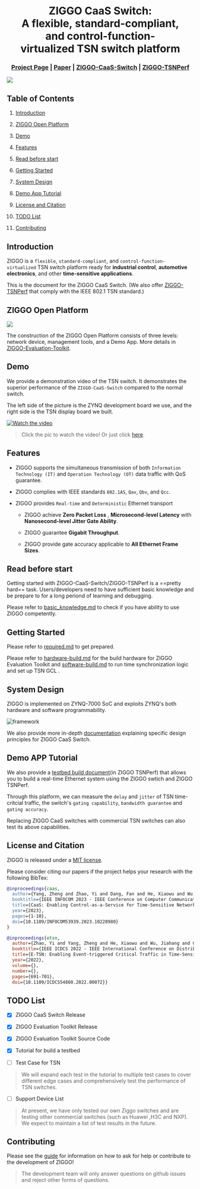 <div align="center">

# ZIGGO CaaS Switch: A flexible, standard-compliant, and control-function-virtualized TSN switch platform

</div>

<h3 align="center">
    <a href="http://tns.thss.tsinghua.edu.cn/ziggo/">Project Page</a> |
    <a href="https://ieeexplore.ieee.org/document/10228980">Paper</a> |
    <a href="https://github.com/Horacehxw/Ziggo-CaaS-Switch">ZIGGO-CaaS-Switch</a> |
    <a href="https://github.com/Horacehxw/Ziggo-Evaluation-Toolkit">ZIGGO-TSNPerf</a>
</h3>

</h3>

![](figs/banner.jpg)

## Table of Contents

1. [Introduction](#introduction)

2. [ZIGGO Open Platform](#ziggo-open-platform)

3. [Demo](#demo)

4. [Features](#features)

5. [Read before start](#read-before-start)

6. [Getting Started](#getting-started)

7. [System Design](#system-design)

8. [Demo App Tutorial](#demo-app-tutorial)

9. [License and Citation](#license-and-citation)

10. [TODO List](#todo-list)

11. [Contributing](#Contributing)

## Introduction

ZIGGO is a `flexible`, `standard-compliant`, and `control-function-virtualized` TSN switch platform ready for **industrial control**, **automotive electronics**, and other **time-sensitive applications**.

This is the document for the ZIGGO CaaS Switch. (We also offer [ZIGGO-TSNPerf](https://github.com/Horacehxw/Ziggo-Evaluation-Toolkit) that comply with the IEEE 802.1 TSN standard.) 

## ZIGGO Open Platform

![](figs/demo-app.png)

The construction of the ZIGGO Open Platform consists of three levels: network device, management tools, and a Demo App. More details in [ZIGGO-Evaluation-Toolkit](https://github.com/Horacehxw/Ziggo-Evaluation-Toolkit).

## Demo

We provide a demonstration video of the TSN switch. It demonstrates the superior performance of the `ZIGGO-CaaS-Switch` compared to the normal switch.

The left side of the picture is the ZYNQ development board we use, and the right side is the TSN display board we built.

[![Watch the video](figs/testbed.jpg)](https://cloud.tsinghua.edu.cn/f/b307da6840d84e5f9ff1/)

> Click the pic to watch the video! Or just click [here](https://cloud.tsinghua.edu.cn/f/b307da6840d84e5f9ff1/).

## Features

* ZIGGO supports the simultaneous transmission of both `Information Technology (IT)` and `Operation Technology (OT)` data traffic with QoS guarantee.

* ZIGGO complies with IEEE standards `802.1AS`, `Qav`, `Qbv`, and `Qcc`.

* ZIGGO provides `Real-time` and `Deterministic` Ethernet transport
  
  * ZIGGO achieve **Zero Packet Loss** , **Microsecond-level Latency** with **Nanosecond-level Jitter Gate Ability**.
  
  * ZIGGO guarantee **Gigabit Throughput**.
  
  * ZIGGO provide gate accuracy applicable to **All Ethernet Frame Sizes**.

## Read before start

Getting started with ZIGGO-CaaS-Switch/ZIGGO-TSNPerf is a ==pretty hard== task. Users/developers need to have sufficient basic knowledge and be prepare to for a long periond of learning and debugging.

Please refer to [basic_knowledge.md](docs/basic_knowledge.md) to check if you have ability to use ZIGGO competently. 

## Getting Started

Please refer to [required.md](docs/required.md)  to  get prepared.

Please refer to [hardware-build.md](docs/hardware-build.md) for the build hardware for ZIGGO Evaluation Toolkit and [software-build.md](docs/software-build.md) to run time synchronization logic and set up TSN GCL .

## System Design

ZIGGO is implemented on ZYNQ-7000 SoC and exploits ZYNQ's both hardware and software programmability.

![framework](figs/framework.jpg)

We also provide more in-depth [documentation](docs/system-design.md) explaining specific design principles for ZIGGO CaaS Switch.

## Demo APP Tutorial

We also provide a [testbed build document](https://github.com/Horacehxw/Ziggo-TSNPerf/blob/main/docs/testbed.md)(in ZIGGO TSNPerf) that allows you to build a real-time Ethernet system using the ZIGGO swtich and ZIGGO TSNPerf.

Through this platform, we can measure the `delay` and `jitter` of TSN time-critcial traffic, the switch's `gating capability`, `bandwidth guarantee` and `gating accuracy`.

Replacing ZIGGO CaaS switches with commercial TSN switches can also test its above capabilities.

## License and Citation

ZIGGO is released under a [MIT license](LICENSE.txt). 

Please consider citing our papers if the project helps your research with the following BibTex:

```bibtex
@inproceedings{caas,
  author={Yang, Zheng and Zhao, Yi and Dang, Fan and He, Xiaowu and Wu, Jiahang and Cao, Hao and Wang, Zeyu and Liu, Yunhao},
  booktitle={IEEE INFOCOM 2023 - IEEE Conference on Computer Communications},
  title={CaaS: Enabling Control-as-a-Service for Time-Sensitive Networking},
  year={2023},
  pages={1-10},
  doi={10.1109/INFOCOM53939.2023.10228980}
}
```

```bibtex
@inproceedings{etsn,
  author={Zhao, Yi and Yang, Zheng and He, Xiaowu and Wu, Jiahang and Cao, Hao and Dong, Liang and Dang, Fan and Liu, Yunhao},
  booktitle={IEEE ICDCS 2022 - IEEE International Conference on Distributed Computing Systems}, 
  title={E-TSN: Enabling Event-triggered Critical Traffic in Time-Sensitive Networking for Industrial Applications}, 
  year={2022},
  volume={},
  number={},
  pages={691-701},
  doi={10.1109/ICDCS54860.2022.00072}}
```

## TODO List

- [x] ZIGGO CaaS Switch Release

- [x] ZIGGO Evaluation Toolkit Release

- [x] ZIGGO Evaluation Toolkit Source Code

- [x] Tutorial for build a testbed

- [ ] Test Case for TSN

> We will expand each test in the tutorial to multiple test cases to cover different edge cases and comprehensively test the performance of TSN switches.

- [ ] Support Device List

> At present, we have only tested our own Ziggo switches and are testing other commercial switches (such as Huawei ,H3C and NXP). We expect to maintain a list of test results in the future.

## Contributing

Please see the [guide](docs/contributing.md) for information on how to ask for help or contribute to the development of ZIGGO!

> The development team will only answer questions on github issues and reject other forms of questions.
